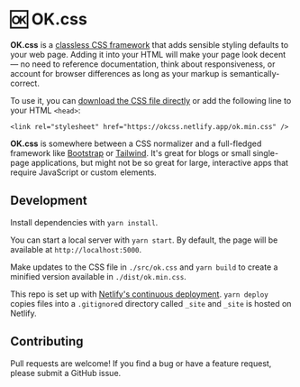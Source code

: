 # 🆗 OK.css

**OK.css** is a
[classless CSS framework](https://css-tricks.com/no-class-css-frameworks/) that adds sensible styling defaults to your web page. Adding it into your HTML will make your page look decent — no need to reference documentation, think about responsiveness, or account for browser differences as long as your markup is semantically-correct.

To use it, you can [download the CSS file directly](https://okcss.netlify.app/ok.min.css) or add the following line to your HTML `<head>`:

```
<link rel="stylesheet" href="https://okcss.netlify.app/ok.min.css" />
```

**OK.css** is somewhere between a CSS normalizer and a full-fledged framework like [Bootstrap](https://getbootstrap.com/)</a> or [Tailwind](https://tailwindcss.com/)</a>. It's great for blogs or small single-page applications, but might not be so great for large, interactive apps that require JavaScript or custom elements.

## Development

Install dependencies with `yarn install`.

You can start a local server with `yarn start`. By default, the page will be available at `http://localhost:5000`.

Make updates to the CSS file in `./src/ok.css` and `yarn build` to create a minified version available in `./dist/ok.min.css`.

This repo is set up with [Netlify's continuous deployment](https://docs.netlify.com/configure-builds/get-started/). `yarn deploy` copies files into a `.gitignore`d directory called `_site` and `_site` is hosted on Netlify.

## Contributing

Pull requests are welcome! If you find a bug or have a feature request, please submit a GitHub issue.

